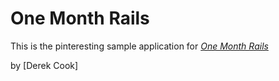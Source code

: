 # One Month Rails

This is the pinteresting sample application for
[*One Month Rails*](http://onemonthrails.com)

by [Derek Cook]

